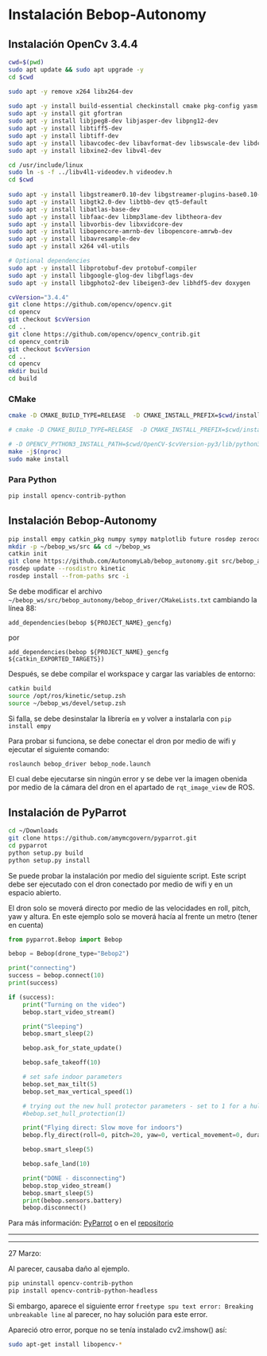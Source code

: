 # Instalación Bebop-Autonomy

## Instalación OpenCv 3.4.4

~~~bash
cwd=$(pwd)
sudo apt update && sudo apt upgrade -y
cd $cwd

sudo apt -y remove x264 libx264-dev                                                                                        ─╯
 
sudo apt -y install build-essential checkinstall cmake pkg-config yasm
sudo apt -y install git gfortran
sudo apt -y install libjpeg8-dev libjasper-dev libpng12-dev
sudo apt -y install libtiff5-dev
sudo apt -y install libtiff-dev
sudo apt -y install libavcodec-dev libavformat-dev libswscale-dev libdc1394-22-dev
sudo apt -y install libxine2-dev libv4l-dev

cd /usr/include/linux
sudo ln -s -f ../libv4l1-videodev.h videodev.h
cd $cwd
 
sudo apt -y install libgstreamer0.10-dev libgstreamer-plugins-base0.10-dev
sudo apt -y install libgtk2.0-dev libtbb-dev qt5-default
sudo apt -y install libatlas-base-dev
sudo apt -y install libfaac-dev libmp3lame-dev libtheora-dev
sudo apt -y install libvorbis-dev libxvidcore-dev
sudo apt -y install libopencore-amrnb-dev libopencore-amrwb-dev
sudo apt -y install libavresample-dev
sudo apt -y install x264 v4l-utils

# Optional dependencies
sudo apt -y install libprotobuf-dev protobuf-compiler
sudo apt -y install libgoogle-glog-dev libgflags-dev
sudo apt -y install libgphoto2-dev libeigen3-dev libhdf5-dev doxygen
~~~

~~~bash
cvVersion="3.4.4"
git clone https://github.com/opencv/opencv.git
cd opencv
git checkout $cvVersion
cd ..
git clone https://github.com/opencv/opencv_contrib.git
cd opencv_contrib
git checkout $cvVersion
cd ..
cd opencv
mkdir build
cd build
~~~

### CMake
~~~bash
cmake -D CMAKE_BUILD_TYPE=RELEASE  -D CMAKE_INSTALL_PREFIX=$cwd/installation/OpenCV-"$cvVersion"  -D INSTALL_PYTHON_EXAMPLES=ON  -D WITH_V4L=ON  -D WITH_QT=OFF  -D WITH_OPENGL=ON  -D PYTHON_DEFAULT_EXECUTABLE=$(which python3) -D BUILD_NEW_PYTHON_SUPPORT=ON -D BUILD_opencv_python3=ON -D HAVE_opencv_python3=ON -D OPENCV_EXTRA_MODULES_PATH=../../opencv_contrib/modules  -D BUILD_EXAMPLES=ON ..

# cmake -D CMAKE_BUILD_TYPE=RELEASE  -D CMAKE_INSTALL_PREFIX=$cwd/installation/OpenCV-"$cvVersion"  -D INSTALL_PYTHON_EXAMPLES=ON  -D WITH_V4L=ON  -D WITH_QT=OFF  -D WITH_OPENGL=ON  -D OPENCV_EXTRA_MODULES_PATH=../../opencv_contrib/modules  -D BUILD_EXAMPLES=ON ..

# -D OPENCV_PYTHON3_INSTALL_PATH=$cwd/OpenCV-$cvVersion-py3/lib/python3.5/site-packages
make -j$(nproc)
sudo make install
~~~

### Para Python
~~~bash
pip install opencv-contrib-python
~~~

## Instalación Bebop-Autonomy

~~~bash
pip install empy catkin_pkg numpy sympy matplotlib future rosdep zeroconf
mkdir -p ~/bebop_ws/src && cd ~/bebop_ws
catkin init
git clone https://github.com/AutonomyLab/bebop_autonomy.git src/bebop_autonomy
rosdep update --rosdistro kinetic
rosdep install --from-paths src -i
~~~

Se debe modificar el archivo  `~/bebop_ws/src/bebop_autonomy/bebop_driver/CMakeLists.txt` cambiando la línea 88: 
~~~
add_dependencies(bebop ${PROJECT_NAME}_gencfg)
~~~
por 
~~~
add_dependencies(bebop ${PROJECT_NAME}_gencfg ${catkin_EXPORTED_TARGETS})
~~~

Después, se debe compilar el workspace y cargar las variables de entorno:

~~~bash
catkin build
source /opt/ros/kinetic/setup.zsh
source ~/bebop_ws/devel/setup.zsh
~~~

Si falla, se debe desinstalar la librería `em` y volver a instalarla con `pip install empy`

Para probar si funciona, se debe conectar el dron por medio de wifi y ejecutar el siguiente comando:

~~~bash
roslaunch bebop_driver bebop_node.launch
~~~

El cual debe ejecutarse sin ningún error y se debe ver la imagen obenida por medio de la cámara del dron en el apartado de `rqt_image_view` de ROS.

## Instalación de PyParrot

~~~bash
cd ~/Downloads
git clone https://github.com/amymcgovern/pyparrot.git
cd pyparrot
python setup.py build
python setup.py install
~~~

Se puede probar la instalación por medio del siguiente script. Este script debe ser ejecutado con el dron conectado por medio de wifi y en un espacio abierto.

El dron solo se moverá directo por medio de las velocidades en roll, pitch, yaw y altura. En este ejemplo solo se moverá hacía al frente un metro (tener en cuenta)

~~~python
from pyparrot.Bebop import Bebop

bebop = Bebop(drone_type="Bebop2")

print("connecting")
success = bebop.connect(10)
print(success)

if (success):
    print("Turning on the video")
    bebop.start_video_stream()

    print("Sleeping")
    bebop.smart_sleep(2)

    bebop.ask_for_state_update()

    bebop.safe_takeoff(10)

    # set safe indoor parameters
    bebop.set_max_tilt(5)
    bebop.set_max_vertical_speed(1)

    # trying out the new hull protector parameters - set to 1 for a hull protection and 0 without protection
    #bebop.set_hull_protection(1)

    print("Flying direct: Slow move for indoors")
    bebop.fly_direct(roll=0, pitch=20, yaw=0, vertical_movement=0, duration=2)

    bebop.smart_sleep(5)

    bebop.safe_land(10)

    print("DONE - disconnecting")
    bebop.stop_video_stream()
    bebop.smart_sleep(5)
    print(bebop.sensors.battery)
    bebop.disconnect()
~~~

Para más información: [PyParrot](https://pyparrot.readthedocs.io/en/latest/) o en el [repositorio](https://github.com/amymcgovern/pyparrot)

---
---
27 Marzo:

Al parecer, causaba daño al ejemplo.

~~~bash
pip uninstall opencv-contrib-python
pip install opencv-contrib-python-headless
~~~

Si embargo, aparece el siguiente error `freetype spu text error: Breaking unbreakable line` al parecer, no hay solución para este error.

Apareció otro error, porque no se tenía instalado cv2.imshow() así:

~~~bash
sudo apt-get install libopencv-*
~~~